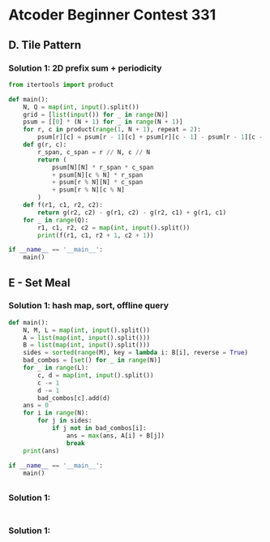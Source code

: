 # Atcoder Beginner Contest 331

## D. Tile Pattern

### Solution 1:  2D prefix sum + periodicity

```py
from itertools import product

def main():
    N, Q = map(int, input().split())
    grid = [list(input()) for _ in range(N)]
    psum = [[0] * (N + 1) for _ in range(N + 1)]
    for r, c in product(range(1, N + 1), repeat = 2):
        psum[r][c] = psum[r - 1][c] + psum[r][c - 1] - psum[r - 1][c - 1] + (grid[r - 1][c - 1] == "B")
    def g(r, c):
        r_span, c_span = r // N, c // N
        return (
            psum[N][N] * r_span * c_span
            + psum[N][c % N] * r_span
            + psum[r % N][N] * c_span
            + psum[r % N][c % N]
        )
    def f(r1, c1, r2, c2):
        return g(r2, c2) - g(r1, c2) - g(r2, c1) + g(r1, c1)
    for _ in range(Q):
        r1, c1, r2, c2 = map(int, input().split())
        print(f(r1, c1, r2 + 1, c2 + 1))

if __name__ == '__main__':
    main()
```

## E - Set Meal 

### Solution 1:  hash map, sort, offline query

```py
def main():
    N, M, L = map(int, input().split())
    A = list(map(int, input().split()))
    B = list(map(int, input().split()))
    sides = sorted(range(M), key = lambda i: B[i], reverse = True)
    bad_combos = [set() for _ in range(N)]
    for _ in range(L):
        c, d = map(int, input().split())
        c -= 1
        d -= 1
        bad_combos[c].add(d)
    ans = 0
    for i in range(N):
        for j in sides:
            if j not in bad_combos[i]:
                ans = max(ans, A[i] + B[j])
                break
    print(ans)
    
if __name__ == '__main__':
    main()
```

## 

### Solution 1: 

```py

```

## 

### Solution 1: 

```py

```